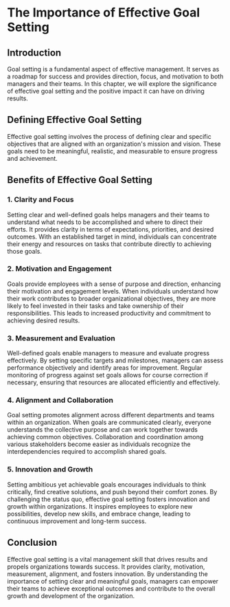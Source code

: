 # The Importance of Effective Goal Setting

## Introduction

Goal setting is a fundamental aspect of effective management. It serves as a roadmap for success and provides direction, focus, and motivation to both managers and their teams. In this chapter, we will explore the significance of effective goal setting and the positive impact it can have on driving results.

## Defining Effective Goal Setting

Effective goal setting involves the process of defining clear and specific objectives that are aligned with an organization's mission and vision. These goals need to be meaningful, realistic, and measurable to ensure progress and achievement.

## Benefits of Effective Goal Setting

### 1\. Clarity and Focus

Setting clear and well-defined goals helps managers and their teams to understand what needs to be accomplished and where to direct their efforts. It provides clarity in terms of expectations, priorities, and desired outcomes. With an established target in mind, individuals can concentrate their energy and resources on tasks that contribute directly to achieving those goals.

### 2\. Motivation and Engagement

Goals provide employees with a sense of purpose and direction, enhancing their motivation and engagement levels. When individuals understand how their work contributes to broader organizational objectives, they are more likely to feel invested in their tasks and take ownership of their responsibilities. This leads to increased productivity and commitment to achieving desired results.

### 3\. Measurement and Evaluation

Well-defined goals enable managers to measure and evaluate progress effectively. By setting specific targets and milestones, managers can assess performance objectively and identify areas for improvement. Regular monitoring of progress against set goals allows for course correction if necessary, ensuring that resources are allocated efficiently and effectively.

### 4\. Alignment and Collaboration

Goal setting promotes alignment across different departments and teams within an organization. When goals are communicated clearly, everyone understands the collective purpose and can work together towards achieving common objectives. Collaboration and coordination among various stakeholders become easier as individuals recognize the interdependencies required to accomplish shared goals.

### 5\. Innovation and Growth

Setting ambitious yet achievable goals encourages individuals to think critically, find creative solutions, and push beyond their comfort zones. By challenging the status quo, effective goal setting fosters innovation and growth within organizations. It inspires employees to explore new possibilities, develop new skills, and embrace change, leading to continuous improvement and long-term success.

## Conclusion

Effective goal setting is a vital management skill that drives results and propels organizations towards success. It provides clarity, motivation, measurement, alignment, and fosters innovation. By understanding the importance of setting clear and meaningful goals, managers can empower their teams to achieve exceptional outcomes and contribute to the overall growth and development of the organization.
